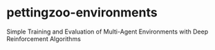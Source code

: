 # pettingzoo-environments
Simple Training and Evaluation of Multi-Agent Environments with Deep Reinforcement Algorithms
